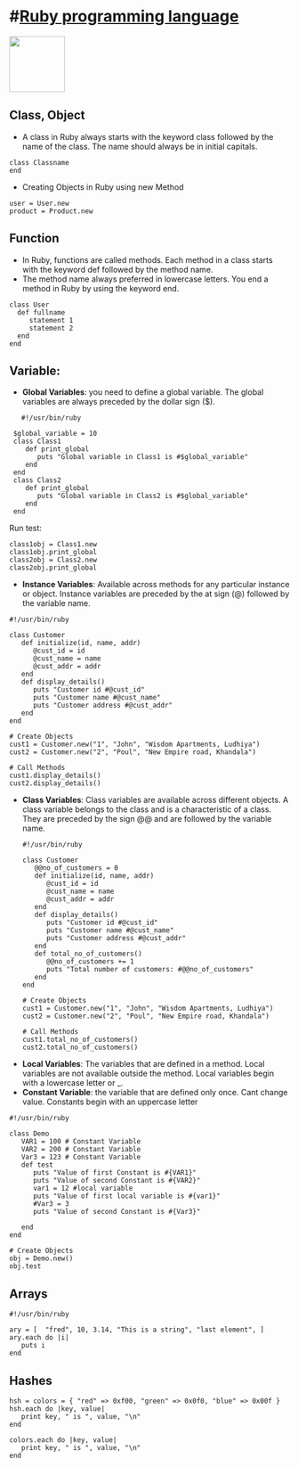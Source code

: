 # #[Ruby programming language](https://www.ruby-lang.org/en/documentation/)
<img src="http://vskills.in/certification/blog/wp-content/uploads/2014/12/ruby-a-programmers-best-friend-indeed.png" width="100" height="100"/>

## Class, Object
- A class in Ruby always starts with the keyword class followed by the name of the class. The name should always be in initial capitals.
```
class Classname
end
```

- Creating Objects in Ruby using new Method
```
user = User.new
product = Product.new
```

## Function
 - In Ruby, functions are called methods. Each method in a class starts with the keyword def followed by the method name.
 - The method name always preferred in lowercase letters. You end a method in Ruby by using the keyword end.
 
 ```
 class User
   def fullname
      statement 1
      statement 2
   end
end
 ```
## Variable:

  + **Global Variables**: you need to define a global variable. The global variables are always preceded by the dollar sign ($).
 ```
    #!/usr/bin/ruby

  $global_variable = 10
  class Class1
     def print_global
        puts "Global variable in Class1 is #$global_variable"
     end
  end
  class Class2
     def print_global
        puts "Global variable in Class2 is #$global_variable"
     end
  end
  ```
Run test:
  ```
  class1obj = Class1.new
  class1obj.print_global
  class2obj = Class2.new
  class2obj.print_global
  ```
  + **Instance Variables**: Available across methods for any particular instance or object. Instance variables are preceded by the at sign (@) followed by the variable name.
  ```
  #!/usr/bin/ruby

  class Customer
     def initialize(id, name, addr)
        @cust_id = id
        @cust_name = name
        @cust_addr = addr
     end
     def display_details()
        puts "Customer id #@cust_id"
        puts "Customer name #@cust_name"
        puts "Customer address #@cust_addr"
     end
  end

  # Create Objects
  cust1 = Customer.new("1", "John", "Wisdom Apartments, Ludhiya")
  cust2 = Customer.new("2", "Poul", "New Empire road, Khandala")

  # Call Methods
  cust1.display_details()
  cust2.display_details()
  ```

  + **Class Variables**: Class variables are available across different objects. A class variable belongs to the class and is a characteristic of a class. They are preceded by the sign @@ and are followed by the variable name.
    ```
    #!/usr/bin/ruby

    class Customer
       @@no_of_customers = 0
       def initialize(id, name, addr)
          @cust_id = id
          @cust_name = name
          @cust_addr = addr
       end
       def display_details()
          puts "Customer id #@cust_id"
          puts "Customer name #@cust_name"
          puts "Customer address #@cust_addr"
       end
       def total_no_of_customers()
          @@no_of_customers += 1
          puts "Total number of customers: #@@no_of_customers"
       end
    end

    # Create Objects
    cust1 = Customer.new("1", "John", "Wisdom Apartments, Ludhiya")
    cust2 = Customer.new("2", "Poul", "New Empire road, Khandala")

    # Call Methods
    cust1.total_no_of_customers()
    cust2.total_no_of_customers()
    ```
  + **Local Variables**: The variables that are defined in a method. Local variables are not available outside the method. Local variables begin with a lowercase letter or _.
  + **Constant Variable**: the variable that are defined only once. Cant change value. Constants begin with an uppercase letter
  
  ```
  #!/usr/bin/ruby

  class Demo
     VAR1 = 100 # Constant Variable
     VAR2 = 200 # Constant Variable
     Var3 = 123 # Constant Variable
     def test
        puts "Value of first Constant is #{VAR1}"
        puts "Value of second Constant is #{VAR2}"
        var1 = 12 #local variable
        puts "Value of first local variable is #{var1}"
        #Var3 = 3
        puts "Value of second Constant is #{Var3}"

     end
  end

  # Create Objects
  obj = Demo.new() 
  obj.test
  ```
 
## Arrays
```
#!/usr/bin/ruby

ary = [  "fred", 10, 3.14, "This is a string", "last element", ]
ary.each do |i|
   puts i
end
```

## Hashes
```
hsh = colors = { "red" => 0xf00, "green" => 0x0f0, "blue" => 0x00f }
hsh.each do |key, value|
   print key, " is ", value, "\n"
end

colors.each do |key, value|
   print key, " is ", value, "\n"
end

```
  
